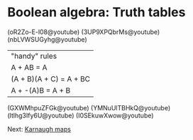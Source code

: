 Boolean algebra: Truth tables
=============================

(oR2Zo-E-l08@youtube)
(3UP9XPQbrMs@youtube)
(nbLVWSUGyhg@youtube)

<table>
    <tr>
        <td>"handy" rules</td>
    </tr>
    <tr>
        <td>
            A + AB = A<br/>
        </td>
    </tr>
    <tr>
        <td>
            (A + B)(A + C) = A + BC<br/>
        </td>
    </tr>
    <tr>
        <td>
            A + -(A)B = A + B
        </td>
    </tr>
</table>


(GXWMhpuZFGk@youtube)
(YMNuUlTBHkQ@youtube)
(ltlhg3Ify6U@youtube)
(I0SEkuwXwow@youtube)

Next: [Karnaugh maps](/boolean-algebra-karnaugh-maps.html)
